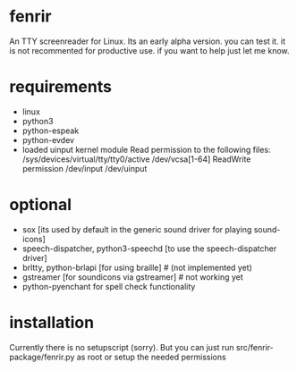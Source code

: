 # fenrir
An TTY screenreader for Linux. Its an early alpha version. you can test it. it is not recommented for productive use. if you want to help just let me know. 

# requirements
- linux
- python3
- python-espeak
- python-evdev
- loaded uinput kernel module
Read permission to the following files:
/sys/devices/virtual/tty/tty0/active
/dev/vcsa[1-64]
ReadWrite permission 
/dev/input
/dev/uinput

# optional 
- sox [its used by default in the generic sound driver for playing sound-icons]
- speech-dispatcher, python3-speechd [to use the speech-dispatcher driver]
- brltty, python-brlapi [for using braille] # (not implemented yet)
- gstreamer [for soundicons via gstreamer] # not working yet
- python-pyenchant for spell check functionality

# installation
Currently there is no setupscript (sorry). But you can just run src/fenrir-package/fenrir.py as root or setup the needed permissions


